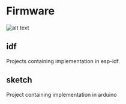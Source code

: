# Firmware

![alt text](../docs/img/sensor_network.png "SensorNetwork")

## idf

Projects containing implementation in esp-idf.

## sketch

Project containing implementation in arduino